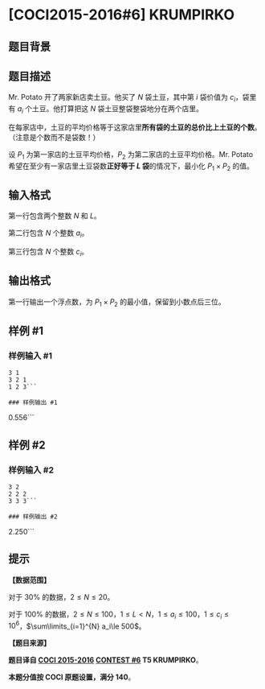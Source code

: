 # [COCI2015-2016#6] KRUMPIRKO

## 题目背景



## 题目描述

$\text{Mr. Potato}$ 开了两家新店卖土豆。他买了 $N$ 袋土豆，其中第 $i$ 袋价值为 $c_i$，袋里有 $a_i$ 个土豆。他打算把这 $N$ 袋土豆整袋整袋地分在两个店里。

在每家店中，土豆的平均价格等于这家店里**所有袋的土豆的总价比上土豆的个数**。（注意是个数而不是袋数！）

设 $P_1$ 为第一家店的土豆平均价格，$P_2$ 为第二家店的土豆平均价格。$\text{Mr. Potato}$ 希望在至少有一家店里土豆袋数**正好等于 $L$ 袋**的情况下，最小化 $P_1\times P_2$ 的值。

## 输入格式

第一行包含两个整数 $N$ 和 $L$。

第二行包含 $N$ 个整数 $a_i$。

第三行包含 $N$ 个整数 $c_i$。

## 输出格式

第一行输出一个浮点数，为 $P_1\times P_2$ 的最小值，保留到小数点后三位。

## 样例 #1

### 样例输入 #1
```
3 1
3 2 1
1 2 3```

### 样例输出 #1

```
0.556```

## 样例 #2

### 样例输入 #2
```
3 2
2 2 2
3 3 3```

### 样例输出 #2

```
2.250```

## 提示

**【数据范围】**

对于 $30\%$ 的数据，$2\le N\le 20$。

对于 $100\%$ 的数据，$2\le N\le 100$，$1\le L< N$，$1\le a_i\le 100$，$1\le c_i\le 10^6$，$\sum\limits_{i=1}^{N} a_i\le 500$。

**【题目来源】**

**题目译自 [COCI 2015-2016](https://hsin.hr/coci/archive/2015_2016/) [CONTEST #6](https://hsin.hr/coci/archive/2015_2016/contest6_tasks.pdf) T5 KRUMPIRKO**。

**本题分值按 COCI 原题设置，满分 $140$**。
